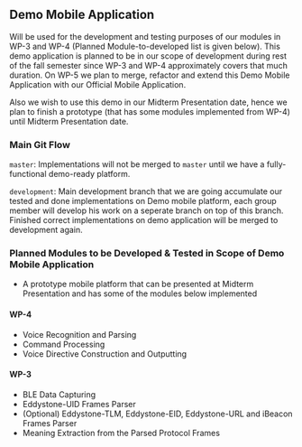## Demo Mobile Application 
Will be used for the development and testing purposes of our modules in WP-3 and WP-4 (Planned Module-to-developed list is given below). This demo application is planned to be in our scope of development during rest of the fall semester since WP-3 and WP-4 approximately covers that much duration. On WP-5 we plan to merge, refactor and extend this Demo Mobile Application with our Official Mobile Application. 

Also we wish to use this demo in our Midterm Presentation date, hence we plan to finish a prototype (that has some modules implemented from WP-4) until Midterm Presentation date.

### Main Git Flow
`master`: Implementations will not be merged to `master` until we have a fully-functional demo-ready platform.

`development`: Main development branch that we are going accumulate our tested and done implementations on Demo mobile platform, each group member will develop his work on a seperate branch on top of this branch. Finished correct implementations on demo application will be merged to development again.

### Planned Modules to be Developed & Tested in Scope of Demo Mobile Application

* A prototype mobile platform that can be presented at Midterm Presentation and has some of the modules below implemented  

#### WP-4
* Voice Recognition and Parsing
* Command Processing
* Voice Directive Construction and Outputting

#### WP-3
* BLE Data Capturing
* Eddystone-UID Frames Parser 
* (Optional) Eddystone-TLM, Eddystone-EID, Eddystone-URL and iBeacon Frames Parser
* Meaning Extraction from the Parsed Protocol Frames
